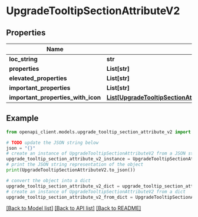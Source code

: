 # UpgradeTooltipSectionAttributeV2


## Properties

Name | Type | Description | Notes
------------ | ------------- | ------------- | -------------
**loc_string** | **str** |  | [optional] 
**properties** | **List[str]** |  | [optional] 
**elevated_properties** | **List[str]** |  | [optional] 
**important_properties** | **List[str]** |  | [optional] 
**important_properties_with_icon** | [**List[UpgradeTooltipSectionAttributeV2ImportantPropertyWithIcon]**](UpgradeTooltipSectionAttributeV2ImportantPropertyWithIcon.md) |  | [optional] 

## Example

```python
from openapi_client.models.upgrade_tooltip_section_attribute_v2 import UpgradeTooltipSectionAttributeV2

# TODO update the JSON string below
json = "{}"
# create an instance of UpgradeTooltipSectionAttributeV2 from a JSON string
upgrade_tooltip_section_attribute_v2_instance = UpgradeTooltipSectionAttributeV2.from_json(json)
# print the JSON string representation of the object
print(UpgradeTooltipSectionAttributeV2.to_json())

# convert the object into a dict
upgrade_tooltip_section_attribute_v2_dict = upgrade_tooltip_section_attribute_v2_instance.to_dict()
# create an instance of UpgradeTooltipSectionAttributeV2 from a dict
upgrade_tooltip_section_attribute_v2_from_dict = UpgradeTooltipSectionAttributeV2.from_dict(upgrade_tooltip_section_attribute_v2_dict)
```
[[Back to Model list]](../README.md#documentation-for-models) [[Back to API list]](../README.md#documentation-for-api-endpoints) [[Back to README]](../README.md)



